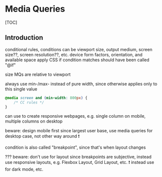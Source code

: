 # Media Queries

[TOC]


<!-- ToDo: finish -->

## Introduction

conditional rules, conditions can be viewport size, output medium, screen size??, screen resolution??, etc.
  device form factors, orientation, and available space
apply CSS if condition matches
should have been called "@if"

size MQs are relative to viewport

always use min-/max- instead of pure width, since otherwise applies only to this single value

```css
@media screen and (min-width: 800px) { 
    /* CC rules */
}
```

can use to create responsive webpages, e.g. single column on mobile, multiple columns on desktop

beware: design mobile first since largest user base, use media queries for desktop case, not other way around ❗️

condition is also called "breakpoint", since that's when layout changes

??? beware: don't use for layout since breakpoints are subjective, instead use responsive layouts, e.g. Flexbox Layout, Grid Layout, etc. ❗️
instead use for dark mode, etc.